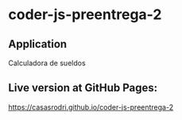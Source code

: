 # coder-js-preentrega-2
## Application
Calculadora de sueldos
## Live version at GitHub Pages:
https://casasrodri.github.io/coder-js-preentrega-2

